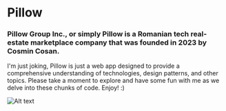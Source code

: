 # Pillow 

### Pillow Group Inc., or simply Pillow is a Romanian tech real-estate marketplace company that was founded in 2023 by Cosmin Cosan.

I'm just joking, Pillow is just a web app designed to provide a comprehensive understanding of technologies, design patterns, and other topics. Please take a moment to explore and have some fun with me as we delve into these chunks of code. Enjoy! :) 

![Alt text](/Users/cosmincosan-personal/Desktop/facultate_2023_2024/web/rentals/all_users.png "")